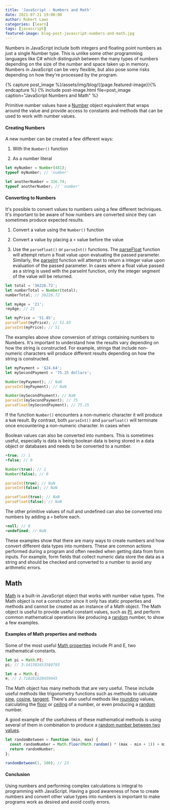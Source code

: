 ```yaml
---
title: 'JavaScript - Numbers and Math'
date: 2021-07-21 19:00:00
author: Robert Laws
categories: [learn]
tags: [javascript]
featured-image: blog-post-javascript-numbers-and-math.jpg
---
```


Numbers in JavaScript include both integers and floating point numbers as just a single Number type. This is unlike some other programming languages like C# which distinguish between the many types of numbers depending on the size of the number and space taken up in memory.<!-- more --> Numbers in JavaScript can be very flexible, but also pose some risks depending on how they're processed by the program.

{% capture post_image %}/assets/img/blog/{{page.featured-image}}{% endcapture %}
{% include post-image.html file=post_image caption="JavaScript Numbers and Math" %}

Primitive number values have a [Number](https://developer.mozilla.org/en-US/docs/Web/JavaScript/Reference/Global_Objects/Number) object equivalent that wraps around the value and provide access to constants and methods that can be used to work with number values.

#### Creating Numbers

A new number can be created a few different ways:

1. With the `Number()` function

2. As a number literal

```javascript
let myNumber = Number(481);
typeof myNumber; // 'number'

let anotherNumber = 326.74;
typeof anotherNumber; // 'number'
```

#### Converting to Numbers

It's possible to convert values to numbers using a few different techniques. It's important to be aware of how numbers are converted since they can sometimes produce expected results.

1. Convert a value using the `Number()` function

2. Convert a value by placing a `+` value before the value

3. Use the `parseFloat()` or `parseInt()` functions. The [parseFloat](https://developer.mozilla.org/en-US/docs/Web/JavaScript/Reference/Global_Objects/parseFloat) function will attempt return a float value upon evaluating the passed parameter. Similarly, the [parseInt](https://developer.mozilla.org/en-US/docs/Web/JavaScript/Reference/Global_Objects/parseInt) function will attempt to return a integer value upon evaluation of the passed parameter. In cases where a float value passed as a string is used with the parseInt function, only the integer segment of the value will be returned.

```javascript
let total = '36226.72';
let numberTotal = Number(total);
numberTotal; // 36226.72

let myAge = '21';
+myAge; // 21

let myPrice = '51.85';
parseFloat(myPrice); // 51.85
parseInt(myPrice); // 51
```

The examples above show conversion of strings containing numbers to Numbers. It's important to understand how the results vary depending on how the string is constructed. For example, strings that include non-numeric characters will produce different results depending on how the string is constructed.

```javascript
let myPayment = '$24.64';
let mySecondPayment = '75.25 dollars';

Number(myPayment); // NaN
parseInt(myPayment); // NaN

Number(mySecondPayment); // NaN
parseInt(mySecondPayment); // 75
parseFloat(mySecondPayment); // 75.25
```

If the function `Number()` encounters a non-numeric character it will produce a `NaN` result. By contrast, both `parseInt()` and `parseFloat()` will terminate once encountering a non-numeric character. In cases when

Boolean values can also be converted into numbers. This is sometimes useful, especially is data is being boolean data is being stored in a data object or databases and needs to be converted to a number.

```javascript
+true; // 1
+false; // 0

Number(true); // 1
Number(false); // 0

parseInt(true); // NaN
parseInt(false); // NaN

parseFloat(true); // NaN
parseFloat(false); // NaN
```

The other primitive values of null and undefined can also be converted into numbers by adding a `+` before each.

```javascript
+null; // 0
+undefined; // NaN
```

These examples show that there are many ways to create numbers and how convert different data types into numbers. These are common actions performed during a program and often needed when getting data from form inputs. For example, form fields that collect numeric data store the data as a string and should be checked and converted to a number to avoid any arithmetic errors.

## Math

[Math](https://developer.mozilla.org/en-US/docs/Web/JavaScript/Reference/Global_Objects/Math) is a built-in JavaScript object that works with number value types. The Math object is not a constructor since it only has static properties and methods and cannot be created as an instance of a Math object. The Math object is useful to provide useful constant values, such as [PI](https://developer.mozilla.org/en-US/docs/Web/JavaScript/Reference/Global_Objects/Math/PI), and perform common mathematical operations like producing a [random](https://developer.mozilla.org/en-US/docs/Web/JavaScript/Reference/Global_Objects/Math/random) number, to show a few examples.

#### Examples of Math properties and methods

Some of the most useful [Math properties](https://developer.mozilla.org/en-US/docs/Web/JavaScript/Reference/Global_Objects/Math#static_properties) include PI and E, two mathematical constants.

```javascript
let pi = Math.PI;
pi; // 3.141592653589793

let e = Math.E;
e; // 2.718281828459045
```

The Math object has many methods that are very useful. These include useful methods like trigonometry functions such as methods to calculate [sine](https://developer.mozilla.org/en-US/docs/Web/JavaScript/Reference/Global_Objects/Math/sin), [cosine](https://developer.mozilla.org/en-US/docs/Web/JavaScript/Reference/Global_Objects/Math/cos), [tangent](https://developer.mozilla.org/en-US/docs/Web/JavaScript/Reference/Global_Objects/Math/tan). There's also useful methods like [rounding](https://developer.mozilla.org/en-US/docs/Web/JavaScript/Reference/Global_Objects/Math/round) values, calculating the [floor](https://developer.mozilla.org/en-US/docs/Web/JavaScript/Reference/Global_Objects/Math/floor) or [ceiling](https://developer.mozilla.org/en-US/docs/Web/JavaScript/Reference/Global_Objects/Math/ceil) of a number, or even producing a [random](https://developer.mozilla.org/en-US/docs/Web/JavaScript/Reference/Global_Objects/Math/random) number.

A good example of the usefulness of these mathematical methods is using several of them in combination to produce a [random number between two values](https://developer.mozilla.org/en-US/docs/Web/JavaScript/Reference/Global_Objects/Math#returning_a_random_integer_between_two_bounds).

```javascript
let randomBetween = function (min, max) {
  const randomNumber = Math.floor(Math.random() * (max - min + 1)) + min;
  return randomNumber;
};

randomBetween(1, 100); // 23
```

#### Conclusion

Using numbers and performing complex calculations is integral to programming with JavaScript. Having a good awareness of how to create numbers and convert other value types into numbers is important to make programs work as desired and avoid costly errors.
